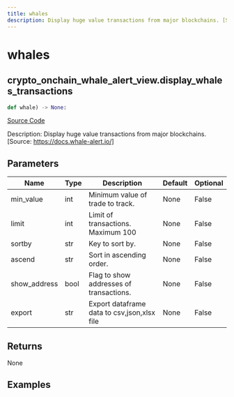 ```yaml
---
title: whales
description: Display huge value transactions from major blockchains. [Source: https://docs.whale-alert.io/]
---
```

# whales

## crypto_onchain_whale_alert_view.display_whales_transactions

```python
def whale) -> None:
```
[Source Code](https://github.com/OpenBB-finance/OpenBBTerminal/tree/main/openbb_terminal/decorators.py#L20)

Description: Display huge value transactions from major blockchains. [Source: https://docs.whale-alert.io/]

## Parameters

| Name | Type | Description | Default | Optional |
| ---- | ---- | ----------- | ------- | -------- |
| min_value | int | Minimum value of trade to track. | None | False |
| limit | int | Limit of transactions. Maximum 100 | None | False |
| sortby | str | Key to sort by. | None | False |
| ascend | str | Sort in ascending order. | None | False |
| show_address | bool | Flag to show addresses of transactions. | None | False |
| export | str | Export dataframe data to csv,json,xlsx file | None | False |

## Returns

None

## Examples

